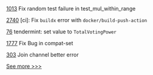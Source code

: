 
[1013](https://github.com/hyperledger/solang/pull/1013) Fix random test failure in test_mul_within_range

[2740](https://github.com/hyperledger/iroha/pull/2740) [ci]: Fix `buildx` error with `docker/build-push-action`

[76](https://github.com/hyperledger-labs/yui-relayer/pull/76) tendermint: set value to `TotalVotingPower`

[1777](https://github.com/hyperledger/indy-node/pull/1777) Fix Bug in compat-set

[303](https://github.com/hyperledger-labs/fabric-operations-console/pull/303) Join channel better error


[See more >>>](https://start-here.hyperledger.org/pull-requests)
